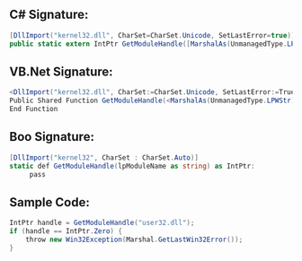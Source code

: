 
## C# Signature:
```cs
[DllImport("kernel32.dll", CharSet=CharSet.Unicode, SetLastError=true)]
public static extern IntPtr GetModuleHandle([MarshalAs(UnmanagedType.LPWStr)] string lpModuleName);
```

## VB.Net Signature:
```cs
<DllImport("kernel32.dll", CharSet:=CharSet.Unicode, SetLastError:=True)> _
Public Shared Function GetModuleHandle(<MarshalAs(UnmanagedType.LPWStr)> ByVal lpModuleName As String) As IntPtr
End Function
```

## Boo Signature:
```cs
[DllImport("kernel32", CharSet : CharSet.Auto)]
static def GetModuleHandle(lpModuleName as string) as IntPtr:
     pass
```

## Sample Code:
```cs
IntPtr handle = GetModuleHandle("user32.dll");
if (handle == IntPtr.Zero) {
    throw new Win32Exception(Marshal.GetLastWin32Error());
}
```
